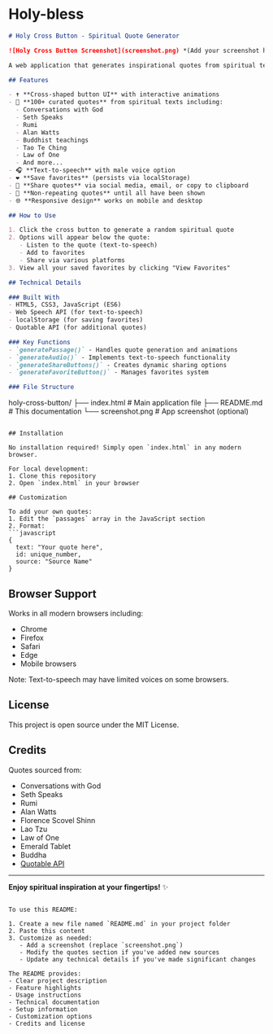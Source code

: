 # Holy-bless
```markdown
# Holy Cross Button - Spiritual Quote Generator

![Holy Cross Button Screenshot](screenshot.png) *(Add your screenshot here)*

A web application that generates inspirational quotes from spiritual texts with a single click on a cross-shaped button. Includes text-to-speech, favorites, and sharing functionality.

## Features

- ✝️ **Cross-shaped button UI** with interactive animations
- 📜 **100+ curated quotes** from spiritual texts including:
  - Conversations with God
  - Seth Speaks
  - Rumi
  - Alan Watts
  - Buddhist teachings
  - Tao Te Ching
  - Law of One
  - And more...
- 🎧 **Text-to-speech** with male voice option
- ❤️ **Save favorites** (persists via localStorage)
- 🔗 **Share quotes** via social media, email, or copy to clipboard
- 🔄 **Non-repeating quotes** until all have been shown
- 🌐 **Responsive design** works on mobile and desktop

## How to Use

1. Click the cross button to generate a random spiritual quote
2. Options will appear below the quote:
   - Listen to the quote (text-to-speech)
   - Add to favorites
   - Share via various platforms
3. View all your saved favorites by clicking "View Favorites"

## Technical Details

### Built With
- HTML5, CSS3, JavaScript (ES6)
- Web Speech API (for text-to-speech)
- localStorage (for saving favorites)
- Quotable API (for additional quotes)

### Key Functions
- `generatePassage()` - Handles quote generation and animations
- `generateAudio()` - Implements text-to-speech functionality
- `generateShareButtons()` - Creates dynamic sharing options
- `generateFavoriteButton()` - Manages favorites system

### File Structure
```
holy-cross-button/
├── index.html          # Main application file
├── README.md           # This documentation
└── screenshot.png      # App screenshot (optional)
```

## Installation

No installation required! Simply open `index.html` in any modern browser.

For local development:
1. Clone this repository
2. Open `index.html` in your browser

## Customization

To add your own quotes:
1. Edit the `passages` array in the JavaScript section
2. Format: 
```javascript
{ 
  text: "Your quote here", 
  id: unique_number, 
  source: "Source Name" 
}
```

## Browser Support

Works in all modern browsers including:
- Chrome
- Firefox
- Safari
- Edge
- Mobile browsers

Note: Text-to-speech may have limited voices on some browsers.

## License

This project is open source under the MIT License.

## Credits

Quotes sourced from:
- Conversations with God
- Seth Speaks
- Rumi
- Alan Watts
- Florence Scovel Shinn
- Lao Tzu
- Law of One
- Emerald Tablet
- Buddha
- [Quotable API](https://api.quotable.io)

---

**Enjoy spiritual inspiration at your fingertips!** ✨
```

To use this README:

1. Create a new file named `README.md` in your project folder
2. Paste this content
3. Customize as needed:
   - Add a screenshot (replace `screenshot.png`)
   - Modify the quotes section if you've added new sources
   - Update any technical details if you've made significant changes

The README provides:
- Clear project description
- Feature highlights
- Usage instructions
- Technical documentation
- Setup information
- Customization options
- Credits and license

